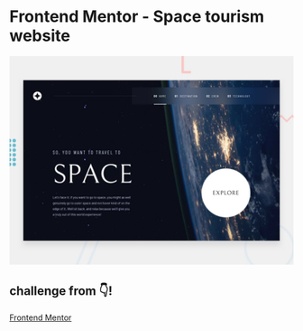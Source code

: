 # Frontend Mentor - Space tourism website

![Design preview for the Space tourism website coding challenge](./preview.jpg)

## challenge from 👇! 

[Frontend Mentor](https://www.frontendmentor.io) 
